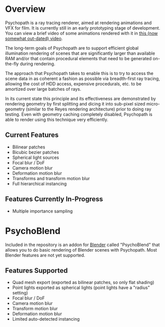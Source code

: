 Overview
========

Psychopath is a ray tracing renderer, aimed at rendering animations and VFX for
film.  It is currently still in an early prototyping stage of development.  You
can view a brief video of some animations rendered with it in
[this (now somewhat out-dated)
video](https://www.youtube.com/watch?v=rydLFAdhseo).

The long-term goals of Psychopath are to support efficient global illumination
rendering of scenes that are significantly larger than available RAM and/or
that contain procedural elements that need to be generated on-the-fly during
rendering.

The approach that Psychopath takes to enable this is to try to access the scene
data in as coherent a fashion as possible via breadth-first ray tracing,
allowing the cost of HDD access, expensive procedurals, etc. to be amortized
over large batches of rays.

In its current state this principle and its effectiveness are demonstrated by
rendering geometry by first splitting and dicing it into sub-pixel sized
micro-geometry (similar to the Reyes rendering architecture) prior to doing
ray testing.  Even with geometry caching completely disabled, Psychopath is
able to render using this technique very efficiently.

Current Features
----------------
- Bilinear patches
- Bicubic bezier patches
- Spherical light sources
- Focal blur / DoF
- Camera motion blur
- Deformation motion blur
- Transforms and transform motion blur
- Full hierarchical instancing

Features Currently In-Progress
------------------------------
- Multiple importance sampling



PsychoBlend
===========

Included in the repository is an addon for [Blender](http://www.blender.org)
called "PsychoBlend" that allows you to do basic rendering of Blender scenes
with Psychopath.  Most Blender features are not yet supported.

Features Supported
------------------
- Quad mesh export (exported as bilinear patches, so only flat shading)
- Point lights exported as spherical lights (point lights have a "radius" setting)
- Focal blur / DoF
- Camera motion blur
- Transform motion blur
- Deformation motion blur
- Limited auto-detected instancing